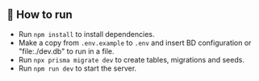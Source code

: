 ## 🚀 How to run

- Run `npm install` to install dependencies.
- Make a copy from `.env.example` to `.env` and insert BD configuration or "file:./dev.db" to run in a file.
- Run `npx prisma migrate dev` to create tables, migrations and seeds. 
- Run `npm run dev` to start the server.